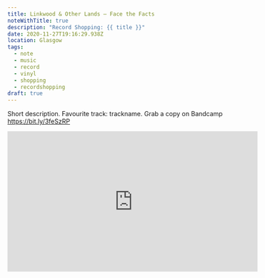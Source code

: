 ```yaml
---
title: Linkwood & Other Lands – Face the Facts
noteWithTitle: true
description: "Record Shopping: {{ title }}"
date: 2020-11-27T19:16:29.938Z
location: Glasgow
tags:
  - note
  - music
  - record
  - vinyl
  - shopping
  - recordshopping
draft: true
---
```

Short description. Favourite track: trackname. Grab a copy on Bandcamp <https://bit.ly/3feSzRP> <div class="aspect-ratio-wide"><iframe title="{{ title }}" width="560" height="315" src="https://www.youtube-nocookie.com/embed/101Ygbe8U50" frameborder="0" allow="accelerometer; autoplay; clipboard-write; encrypted-media; gyroscope; picture-in-picture" allowfullscreen></iframe></div>